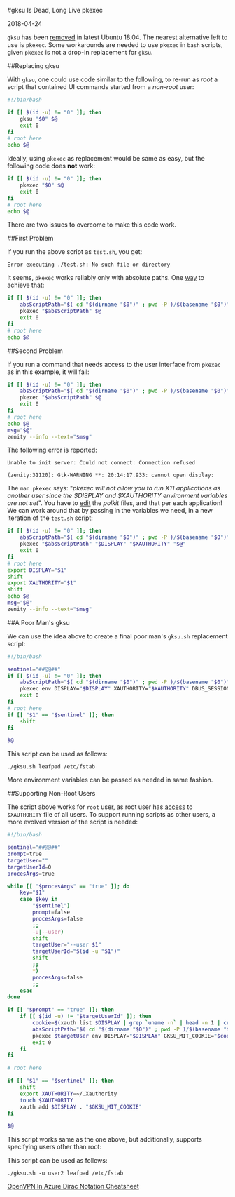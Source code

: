
#gksu Is Dead, Long Live pkexec

2018-04-24

<!--- tags: linux -->

`gksu` has been [removed](https://bugs.launchpad.net/ubuntu/+source/umit/+bug/1740618) in latest Ubuntu 18.04. The nearest alternative left to use is `pkexec`. Some workarounds are needed to use `pkexec` in `bash` scripts, given `pkexec` is not a drop-in replacement for `gksu`.

##Replacing gksu

With `gksu`, one could use code similar to the following, to re-run as *root* a script that contained UI commands started from a *non-root* user: 

```bash
#!/bin/bash

if [[ $(id -u) != "0" ]]; then
    gksu "$0" $@
    exit 0
fi
# root here
echo $@
```

Ideally, using `pkexec` as replacement would be same as easy, but the following code does **not** work:

```bash
if [[ $(id -u) != "0" ]]; then
    pkexec "$0" $@
    exit 0
fi
# root here
echo $@
```

There are two issues to overcome to make this code work.

##First Problem

If you run the above script as `test.sh`, you get:

```
Error executing ./test.sh: No such file or directory
```

It seems, `pkexec` works reliably only with absolute paths. One [way](https://stackoverflow.com/questions/4774054/reliable-way-for-a-bash-script-to-get-the-full-path-to-itself) to achieve that:

```bash
if [[ $(id -u) != "0" ]]; then
    absScriptPath="$( cd "$(dirname "$0")" ; pwd -P )/$(basename "$0")"
    pkexec "$absScriptPath" $@
    exit 0
fi
# root here
echo $@
```

##Second Problem

If you run a command that needs access to the user interface from `pkexec` as in this example, it will fail:

```bash
if [[ $(id -u) != "0" ]]; then
    absScriptPath="$( cd "$(dirname "$0")" ; pwd -P )/$(basename "$0")"
    pkexec "$absScriptPath" $@
    exit 0
fi
# root here
echo $@
msg="$@"
zenity --info --text="$msg"
```

The following error is reported:

```
Unable to init server: Could not connect: Connection refused

(zenity:31120): Gtk-WARNING **: 20:14:17.933: cannot open display:
```

The `man pkexec` says: "*pkexec will not allow you to run X11 applications as another user since the $DISPLAY and $XAUTHORITY environment variables are not set*". You have to [edit](https://unix.stackexchange.com/questions/203136/how-do-i-run-gui-applications-as-root-by-using-pkexec) the *polkit* files, and that per each application! We can work around that by passing in the variables we need, in a new iteration of the `test.sh` script:

```bash
if [[ $(id -u) != "0" ]]; then
    absScriptPath="$( cd "$(dirname "$0")" ; pwd -P )/$(basename "$0")"
    pkexec "$absScriptPath" "$DISPLAY" "$XAUTHORITY" "$@"
    exit 0
fi
# root here
export DISPLAY="$1"
shift
export XAUTHORITY="$1"
shift
echo $@
msg="$@"
zenity --info --text="$msg"
```

##A Poor Man's gksu

We can use the idea above to create a final poor man's `gksu.sh` replacement script:

```bash
#!/bin/bash

sentinel="##@@##"
if [[ $(id -u) != "0" ]]; then
    absScriptPath="$( cd "$(dirname "$0")" ; pwd -P )/$(basename "$0")"
    pkexec env DISPLAY="$DISPLAY" XAUTHORITY="$XAUTHORITY" DBUS_SESSION_BUS_ADDRESS="$DBUS_SESSION_BUS_ADDRESS" "$absScriptPath" "$sentinel" "$@"
    exit 0
fi
# root here
if [[ "$1" == "$sentinel" ]]; then
    shift
fi

$@
```

This script can be used as follows:

```
./gksu.sh leafpad /etc/fstab
```

More environment variables can be passed as needed in same fashion.

##Supporting Non-Root Users

The script above works for `root` user, as root user has [access](https://serverfault.com/questions/51005/how-to-use-xauth-to-run-graphical-application-via-other-user-on-linux) to `$XAUTHORITY` file of all users. To support running scripts as other users, a more evolved version of the script is needed:

```bash
#!/bin/bash

sentinel="##@@##"
prompt=true
targetUser=""
targetUserId=0
procesArgs=true

while [[ "$procesArgs" == "true" ]]; do
    key="$1"
    case $key in
        "$sentinel")
        prompt=false
        procesArgs=false
        ;;
        -u|--user)
        shift
        targetUser="--user $1"
        targetUserId="$(id -u "$1")"
        shift
        ;;
        *)
        procesArgs=false
        ;;  
    esac        
done

if [[ "$prompt" == "true" ]]; then
    if [[ $(id -u) != "$targetUserId" ]]; then
        cookie=$(xauth list $DISPLAY | grep `uname -n` | head -n 1 | cut -d ' ' -f 5)
        absScriptPath="$( cd "$(dirname "$0")" ; pwd -P )/$(basename "$0")"
        pkexec $targetUser env DISPLAY="$DISPLAY" GKSU_MIT_COOKIE="$cookie" DBUS_SESSION_BUS_ADDRESS="$DBUS_SESSION_BUS_ADDRESS" "$absScriptPath" "$sentinel" "$@"
        exit 0
    fi
fi

# root here

if [[ "$1" == "$sentinel" ]]; then
    shift
    export XAUTHORITY=~/.Xauthority
    touch $XAUTHORITY
    xauth add $DISPLAY . "$GKSU_MIT_COOKIE"
fi

$@

```


This script works same as the one above, but additionally, supports specifying users other than root:

This script can be used as follows:

```
./gksu.sh -u user2 leafpad /etc/fstab
```

<ins class='nfooter'><a rel='prev' id='fprev' href='#blog/2018/2018-04-25-OpenVPN-In-Azure.md'>OpenVPN In Azure</a> <a rel='next' id='fnext' href='#blog/2018/2018-01-27-Dirac-Notation-Cheatsheet.md'>Dirac Notation Cheatsheet</a></ins>
